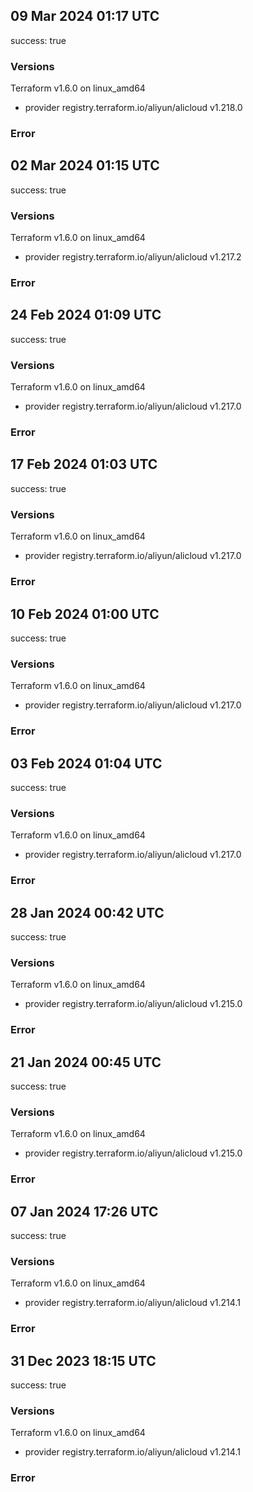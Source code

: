 ## 09 Mar 2024 01:17 UTC

success: true

### Versions

Terraform v1.6.0
on linux_amd64
+ provider registry.terraform.io/aliyun/alicloud v1.218.0

### Error

## 02 Mar 2024 01:15 UTC

success: true

### Versions

Terraform v1.6.0
on linux_amd64
+ provider registry.terraform.io/aliyun/alicloud v1.217.2

### Error

## 24 Feb 2024 01:09 UTC

success: true

### Versions

Terraform v1.6.0
on linux_amd64
+ provider registry.terraform.io/aliyun/alicloud v1.217.0

### Error

## 17 Feb 2024 01:03 UTC

success: true

### Versions

Terraform v1.6.0
on linux_amd64
+ provider registry.terraform.io/aliyun/alicloud v1.217.0

### Error

## 10 Feb 2024 01:00 UTC

success: true

### Versions

Terraform v1.6.0
on linux_amd64
+ provider registry.terraform.io/aliyun/alicloud v1.217.0

### Error

## 03 Feb 2024 01:04 UTC

success: true

### Versions

Terraform v1.6.0
on linux_amd64
+ provider registry.terraform.io/aliyun/alicloud v1.217.0

### Error

## 28 Jan 2024 00:42 UTC

success: true

### Versions

Terraform v1.6.0
on linux_amd64
+ provider registry.terraform.io/aliyun/alicloud v1.215.0

### Error

## 21 Jan 2024 00:45 UTC

success: true

### Versions

Terraform v1.6.0
on linux_amd64
+ provider registry.terraform.io/aliyun/alicloud v1.215.0

### Error

## 07 Jan 2024 17:26 UTC

success: true

### Versions

Terraform v1.6.0
on linux_amd64
+ provider registry.terraform.io/aliyun/alicloud v1.214.1

### Error



## 31 Dec 2023 18:15 UTC

success: true

### Versions

Terraform v1.6.0
on linux_amd64
+ provider registry.terraform.io/aliyun/alicloud v1.214.1

### Error



